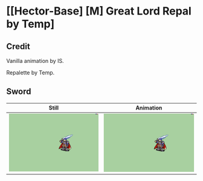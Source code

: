 # [\[Hector-Base\] \[M\] Great Lord Repal by Temp]

## Credit

Vanilla animation by IS.

Repalette by Temp.
	
## Sword

| Still | Animation |
| :---: | :-------: |
| ![Sword still](./Sword_000.png) | ![Sword animation](./Sword.gif) |
